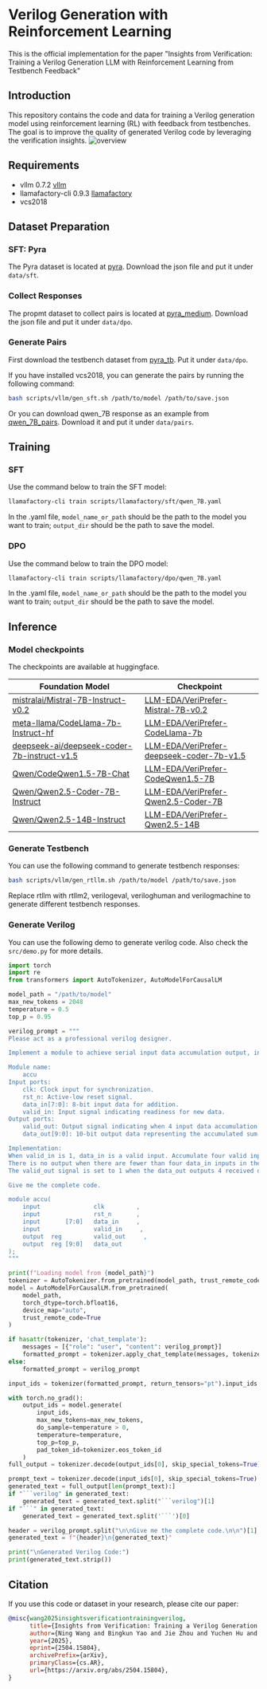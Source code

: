 
# Verilog Generation with Reinforcement Learning

This is the official implementation for the paper "Insights from Verification: Training a Verilog Generation LLM with Reinforcement Learning from Testbench Feedback"

## Introduction

This repository contains the code and data for training a Verilog generation model using reinforcement learning (RL) with feedback from testbenches. The goal is to improve the quality of generated Verilog code by leveraging the verification insights.
![overview](assets/overview.png)

## Requirements

- vllm 0.7.2 [vllm](https://github.com/vllm-project/vllm)
- llamafactory-cli 0.9.3 [llamafactory](https://github.com/hiyouga/LLaMA-Factory)
- vcs2018

## Dataset Preparation

### SFT: Pyra

The Pyra dataset is located at [pyra](https://huggingface.co/datasets/LLM-EDA/pyra).
Download the json file and put it under `data/sft`.

### Collect Responses

The propmt dataset to collect pairs is located at [pyra_medium](https://huggingface.co/datasets/LLM-EDA/pyra_medium).
Download the json file and put it under `data/dpo`.

### Generate Pairs

First download the testbench dataset from [pyra_tb](https://huggingface.co/datasets/LLM-EDA/pyra_tb).
Put it under `data/dpo`.

If you have installed vcs2018, you can generate the pairs by running the following command:

```bash
bash scripts/vllm/gen_sft.sh /path/to/model /path/to/save.json
```

Or you can download qwen_7B response as an example from [qwen_7B_pairs](https://huggingface.co/datasets/LLM-EDA/qwen_7B_pairs.json).
Download it and put it under `data/pairs`.

## Training

### SFT

Use the command below to train the SFT model:

```bash
llamafactory-cli train scripts/llamafactory/sft/qwen_7B.yaml
```

In the .yaml file, `model_name_or_path` should be the path to the model you want to train; `output_dir` should be the path to save the model.

### DPO

Use the command below to train the DPO model:

```bash
llamafactory-cli train scripts/llamafactory/dpo/qwen_7B.yaml
```

In the .yaml file, `model_name_or_path` should be the path to the model you want to train; `output_dir` should be the path to save the model.

## Inference

### Model checkpoints

The checkpoints are available at huggingface.

| Foundation Model | Checkpoint |
| ------ | ---- |
| [mistralai/Mistral-7B-Instruct-v0.2](https://huggingface.co/mistralai/Mistral-7B-Instruct-v0.2) | [LLM-EDA/VeriPrefer-Mistral-7B-v0.2](https://huggingface.co/LLM-EDA/Mistral-7B-v0.2) |
| [meta-llama/CodeLlama-7b-Instruct-hf](https://huggingface.co/meta-llama/CodeLlama-7b-Instruct-hf)   | [LLM-EDA/VeriPrefer-CodeLlama-7b](https://huggingface.co/LLM-EDA/VeriPrefer-CodeLlama-7b)   |
| [deepseek-ai/deepseek-coder-7b-instruct-v1.5](https://huggingface.co/deepseek-ai/deepseek-coder-7b-instruct-v1.5)   | [LLM-EDA/VeriPrefer-deepseek-coder-7b-v1.5](https://huggingface.co/LLM-EDA/VeriPrefer-deepseek-coder-7b-v1.5)   |
| [Qwen/CodeQwen1.5-7B-Chat](https://huggingface.co/Qwen/CodeQwen1.5-7B-Chat)   | [LLM-EDA/VeriPrefer-CodeQwen1.5-7B](https://huggingface.co/LLM-EDA/VeriPrefer-CodeQwen1.5-7B)   |
| [Qwen/Qwen2.5-Coder-7B-Instruct](https://huggingface.co/Qwen/Qwen2.5-Coder-7B-Instruct) | [LLM-EDA/VeriPrefer-Qwen2.5-Coder-7B](https://huggingface.co/LLM-EDA/VeriPrefer-Qwen2.5-Coder-7B) |
| [Qwen/Qwen2.5-14B-Instruct](https://huggingface.co/Qwen/Qwen2.5-14B-Instruct)   | [LLM-EDA/VeriPrefer-Qwen2.5-14B](https://huggingface.co/LLM-EDA/VeriPrefer-Qwen2.5-14B/settings)   |

### Generate Testbench

You can use the following command to generate testbench responses:

```bash
bash scripts/vllm/gen_rtllm.sh /path/to/model /path/to/save.json
```

Replace rtllm with rtllm2, verilogeval, veriloghuman and verilogmachine to generate different testbench responses.

### Generate Verilog

You can use the following demo to generate verilog code. Also check the `src/demo.py` for more details.

```python
import torch
import re
from transformers import AutoTokenizer, AutoModelForCausalLM

model_path = "/path/to/model"
max_new_tokens = 2048
temperature = 0.5
top_p = 0.95

verilog_prompt = """
Please act as a professional verilog designer.

Implement a module to achieve serial input data accumulation output, input is 8bit data. The valid_in will be set to 1 before the first data comes in. Whenever the module receives 4 input data, the data_out outputs 4 received data accumulation results and sets the valid_out to be 1 (will last only 1 cycle).

Module name:  
    accu               
Input ports:
    clk: Clock input for synchronization.
    rst_n: Active-low reset signal.
    data_in[7:0]: 8-bit input data for addition.
    valid_in: Input signal indicating readiness for new data.   
Output ports:
    valid_out: Output signal indicating when 4 input data accumulation is reached.
    data_out[9:0]: 10-bit output data representing the accumulated sum.

Implementation:
When valid_in is 1, data_in is a valid input. Accumulate four valid input data_in values and calculate the output data_out by adding these four values together. 
There is no output when there are fewer than four data_in inputs in the interim. Along with the output data_out, a cycle of valid_out=1 will appear as a signal. 
The valid_out signal is set to 1 when the data_out outputs 4 received data accumulation results. Otherwise, it is set to 0.

Give me the complete code.

module accu(
    input               clk         ,   
    input               rst_n       ,
    input       [7:0]   data_in     ,
    input               valid_in     ,
    output  reg         valid_out     ,
    output  reg [9:0]   data_out
);
"""

print(f"Loading model from {model_path}")
tokenizer = AutoTokenizer.from_pretrained(model_path, trust_remote_code=True)
model = AutoModelForCausalLM.from_pretrained(
    model_path,
    torch_dtype=torch.bfloat16,
    device_map="auto",
    trust_remote_code=True
)

if hasattr(tokenizer, 'chat_template'):
    messages = [{"role": "user", "content": verilog_prompt}]
    formatted_prompt = tokenizer.apply_chat_template(messages, tokenize=False, add_generation_prompt=True)
else:
    formatted_prompt = verilog_prompt

input_ids = tokenizer(formatted_prompt, return_tensors="pt").input_ids.to(model.device)

with torch.no_grad():
    output_ids = model.generate(
        input_ids,
        max_new_tokens=max_new_tokens,
        do_sample=temperature > 0,
        temperature=temperature,
        top_p=top_p,
        pad_token_id=tokenizer.eos_token_id
    )
full_output = tokenizer.decode(output_ids[0], skip_special_tokens=True)

prompt_text = tokenizer.decode(input_ids[0], skip_special_tokens=True)
generated_text = full_output[len(prompt_text):]
if "```verilog" in generated_text:
    generated_text = generated_text.split("```verilog")[1]
if "```" in generated_text:
    generated_text = generated_text.split('```')[0]

header = verilog_prompt.split("\n\nGive me the complete code.\n\n")[1]
generated_text = f"{header}\n{generated_text}"

print("\nGenerated Verilog Code:")
print(generated_text.strip())
```

## Citation

If you use this code or dataset in your research, please cite our paper:

```bibtex
@misc{wang2025insightsverificationtrainingverilog,
      title={Insights from Verification: Training a Verilog Generation LLM with Reinforcement Learning with Testbench Feedback}, 
      author={Ning Wang and Bingkun Yao and Jie Zhou and Yuchen Hu and Xi Wang and Nan Guan and Zhe Jiang},
      year={2025},
      eprint={2504.15804},
      archivePrefix={arXiv},
      primaryClass={cs.AR},
      url={https://arxiv.org/abs/2504.15804}, 
}
```
